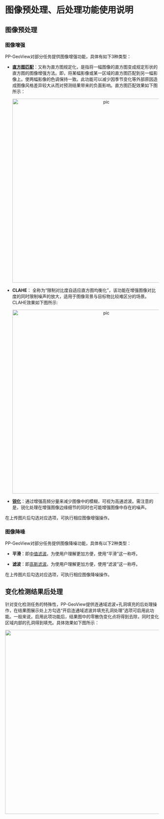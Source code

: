 # 图像预处理、后处理功能使用说明

## 图像预处理

### 图像增强

PP-GeoView对部分任务提供图像增强功能，具体有如下3种类型：

- [**直方图匹配**](https://baike.baidu.com/item/%E7%9B%B4%E6%96%B9%E5%9B%BE%E5%8C%B9%E9%85%8D/4861714)：又称为直方图规定化，是指将一幅图像的直方图变成规定形状的直方图的图像增强方法。即，将某幅影像或某一区域的直方图匹配到另一幅影像上。使两幅影像的色调保持一致。此功能可以减少因季节变化等外部原因造成图像风格差异较大从而对预测结果带来的负面影响。直方图匹配效果如下图所示：
  <p align="center">
    <img src="https://user-images.githubusercontent.com/78073130/198608558-7f5a1b9c-c9c6-4686-871d-e22a69b6e235.png"  alt ='pic' width = "600" />
  </p>

- **CLAHE**： 全称为“限制对比度自适应直方图均衡化”，该功能在增强图像对比度的同时限制噪声的放大，适用于图像背景与目标物比较难区分的场景。CLAHE效果如下图所示:
  <p align="center">
    <img src="https://user-images.githubusercontent.com/78073130/198608351-671ef6c5-77c9-408a-a4d8-6cb4417b4293.png"  alt ='pic' width = "600" />
  </p>

- [**锐化**](https://baike.baidu.com/item/%E5%9B%BE%E5%83%8F%E9%94%90%E5%8C%96/9949080)：通过增强高频分量来减少图像中的模糊，可视为高通滤波。需注意的是，锐化处理在增强图像边缘细节的同时也可能增强图像中存在的噪声。

在上传图片后勾选对应选项，可执行相应图像增强操作。

### 图像降噪

PP-GeoView对部分任务提供图像降噪功能，具体有以下2种类型：

- **平滑**：即[中值滤波](https://baike.baidu.com/item/%E4%B8%AD%E5%80%BC%E6%BB%A4%E6%B3%A2/5031069)。为使用户理解更加方便，使用“平滑”这一称呼。

- **滤波**：即[高斯滤波](https://baike.baidu.com/item/%E9%AB%98%E6%96%AF%E6%BB%A4%E6%B3%A2/9032353)。为使用户理解更加方便，使用“滤波”这一称呼。

在上传图片后勾选对应选项，可执行相应图像降噪操作。

## 变化检测结果后处理

针对变化检测任务的特殊性，PP-GeoView提供连通域滤波+孔洞填充的后处理操作，在结果图展示处上方勾选“开启连通域滤波并填充孔洞处理”选项可启用此功能。一般来说，启用此项功能后，结果图中的零散伪变化点将得到去除，同时变化区域内部的孔洞得到填充。具体效果如下图所示：

  <p align="center">
    <img src="https://user-images.githubusercontent.com/78073130/198609084-a9b27edb-b6ba-40da-9e14-782a134ddc33.png" align="middle" width = "600" />
  </p>
